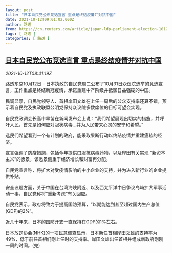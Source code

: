 ```yaml
---
layout: post
title: "日本自民党公布竞选宣言 重点是终结疫情并对抗中国"
date: 2021-10-12T09:01:02.000Z
author: 路透
from: https://cn.reuters.com/article/japan-ldp-parliament-election-1012-idCNKBS2H20NN
tags: [ 路透 ]
categories: [ 路透 ]
---
```

<!--1634029262000-->
[日本自民党公布竞选宣言 重点是终结疫情并对抗中国](https://cn.reuters.com/article/japan-ldp-parliament-election-1012-idCNKBS2H20NN)
------

<div>
<div><i>2021-10-12T08:41:19Z</i></div><p>路透东京10月12日 - 日本执政的自民党周二公布了10月31日众议院选举的竞选宣言，工作重点是终结新冠疫情，承诺重建中产阶级并抵御日益强硬的中国。</p><p>民调显示，自民党领导人、首相岸田文雄在上任一周后的公众支持率还算不错，预示着自民党及执政联盟公明党保持众议院多数席位的目标可望会实现。</p><p>自民党政调会长高市早苗在新闻发布会上说：“我们希望展现出切实的措施，并呼吁人民，首先是如何应对冠状病毒...并为人民带来心灵的安宁和希望。”</p><p>选民们希望看到一个有计划的政府，能采取果断行动以终结疫情并重建疲软的经济。</p><p>宣言强调了防疫措施，包括今年提供口服抗病毒药物，以及岸田有关实现 “新资本主义”的愿景，该愿景侧重于经济增长和财富再分配。</p><p>自民党宣言称，将扩大对受疫情影响的中小企业的支持，并为进入新行业的企业提供补贴。</p><p>安全议题方面，关于中国在台湾海峡附近、以及西太平洋中日争议岛屿扩大军事活动一事，自民党称将“重新考虑”有关回应。</p><p>自民党表示，政府将致力于提高国防预算，“以期能达到甚至超过国内生产总值(GDP)的2%”。</p><p>近几十年来，日本的国防开支一直保持在GDP的1%左右。</p><p>日本放送协会(NHK)的一项民意调查显示，日本新任首相岸田文雄的支持率为49%，低于前任首相们刚上任时的支持率。岸田文雄出任首相并组成新政府刚刚一周的时间。(完)</p>
</div>
